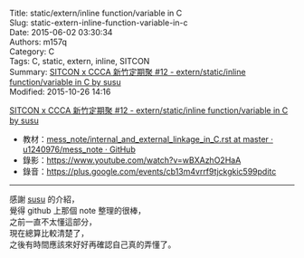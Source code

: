Title: static/extern/inline function/variable in C  
Slug: static-extern-inline-function-variable-in-c  
Date: 2015-06-02 03:30:34  
Authors: m157q  
Category: C  
Tags: C, static, extern, inline, SITCON  
Summary: [SITCON x CCCA 新竹定期聚 #12 - extern/static/inline function/variable in C by susu](http://sitcon.kktix.cc/events/sitcon-ccca-meetup-12)  
Modified: 2015-10-26 14:16  
  
  
[SITCON x CCCA 新竹定期聚 #12 - extern/static/inline function/variable in C by susu](http://sitcon.kktix.cc/events/sitcon-ccca-meetup-12)  
  
+ 教材：[mess_note/internal_and_external_linkage_in_C.rst at master · u1240976/mess_note · GitHub](https://github.com/u1240976/mess_note/blob/master/talk/internal_and_external_linkage_in_C.rst)  
+ 錄影：<https://www.youtube.com/watch?v=wBXAzhO2HaA>  
+ 錄音：<https://plus.google.com/events/cb13m4vrrf9tjckgkic599pditc>  
  
---  
  
感謝 [susu](https://github.com/u1240976) 的介紹，  
覺得 github 上那個 note 整理的很棒，  
之前一直不太懂這部分，  
現在總算比較清楚了，  
之後有時間應該來好好再確認自己真的弄懂了。  
